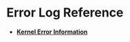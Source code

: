 # Error Log Reference<a name="EN-US_TOPIC_0000001159627723"></a>

-   **[Kernel Error Information](kernel-error-information.md)**  


